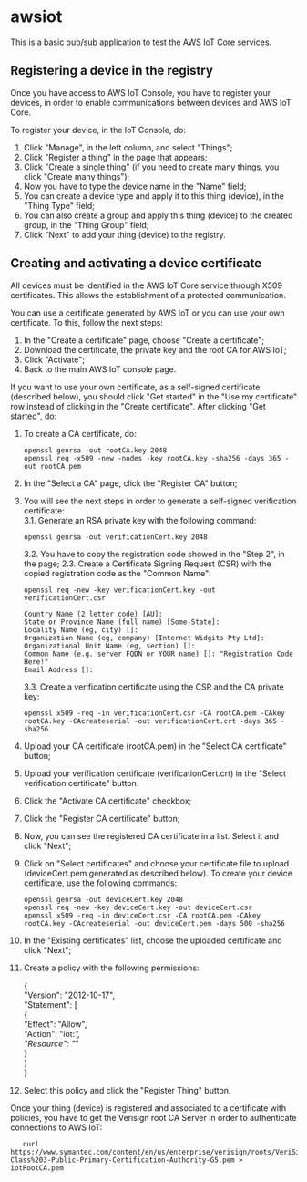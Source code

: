 # awsiot

This is a basic pub/sub application to test the AWS IoT Core services.

## Registering a device in the registry

Once you have access to AWS IoT Console, you have to register your devices, in order to enable communications between devices and AWS IoT Core.

To register your device, in the IoT Console, do:

1. Click "Manage", in the left column, and select "Things";
2. Click "Register a thing" in the page that appears;
3. Click "Create a single thing" (if you need to create many things, you click "Create many things");
4. Now you have to type the device name in the "Name" field;
5. You can create a device type and apply it to this thing (device), in the "Thing Type" field;
6. You can also create a group and apply this thing (device) to the created group, in the "Thing Group" field;
7. Click "Next" to add your thing (device) to the registry.

## Creating and activating a device certificate

All devices must be identified in the AWS IoT Core service through X509 certificates. This allows the establishment of a protected communication.

You can use a certificate generated by AWS IoT or you can use your own certificate. To this, follow the next steps:

1. In the "Create a certificate" page, choose "Create a certificate";
2. Download the certificate, the private key and the root CA for AWS IoT;
3. Click "Activate";
4. Back to the main AWS IoT console page.

If you want to use your own certificate, as a self-signed certificate (described below), you should click "Get started" in the "Use my certificate" row instead of clicking in the "Create certificate". After clicking "Get started", do:

1. To create a CA certificate, do: 
    
       openssl genrsa -out rootCA.key 2048     
       openssl req -x509 -new -nodes -key rootCA.key -sha256 -days 365 -out rootCA.pem

2. In the "Select a CA" page, click the "Register CA" button;
3. You will see the next steps in order to generate a self-signed verification certificate:    
    3.1. Generate an RSA private key with the following command:    

       openssl genrsa -out verificationCert.key 2048

    3.2. You have to copy the registration code showed in the "Step 2", in the page; 2.3. Create a Certificate Signing Request (CSR) with the copied registration code as the "Common Name":    

       openssl req -new -key verificationCert.key -out verificationCert.csr

       Country Name (2 letter code) [AU]:    
       State or Province Name (full name) [Some-State]:    
       Locality Name (eg, city) []:    
       Organization Name (eg, company) [Internet Widgits Pty Ltd]:    
       Organizational Unit Name (eg, section) []:    
       Common Name (e.g. server FQDN or YOUR name) []: "Registration Code Here!"    
       Email Address []:    

    3.3. Create a verification certificate using the CSR and the CA private key:

       openssl x509 -req -in verificationCert.csr -CA rootCA.pem -CAkey rootCA.key -CAcreateserial -out verificationCert.crt -days 365 -sha256

4. Upload your CA certificate (rootCA.pem) in the "Select CA certificate" button;
5. Upload your verification certificate (verificationCert.crt) in the "Select verification certificate" button.
6. Click the "Activate CA certificate" checkbox;
7. Click the "Register CA certificate" button;
8. Now, you can see the registered CA certificate in a list. Select it and click "Next";
9. Click on "Select certificates" and choose your certificate file to upload (deviceCert.pem generated as described below). To create your device certificate, use the following commands:

       openssl genrsa -out deviceCert.key 2048   
       openssl req -new -key deviceCert.key -out deviceCert.csr    
       openssl x509 -req -in deviceCert.csr -CA rootCA.pem -CAkey rootCA.key -CAcreateserial -out deviceCert.pem -days 500 -sha256   

9. In the "Existing certificates" list, choose the uploaded certificate and click "Next";
10. Create a policy with the following permissions:    

       {    
         "Version": "2012-10-17",    
         "Statement": [    
           {    
             "Effect": "Allow",   
             "Action": "iot:*",   
             "Resource": "*"    
           }   
         ]    
       }  

11. Select this policy and click the "Register Thing" button.

Once your thing (device) is registered and associated to a certificate with policies, you have to get the Verisign root CA Server in order to authenticate connections to AWS IoT:

       curl https://www.symantec.com/content/en/us/enterprise/verisign/roots/VeriSign-Class%203-Public-Primary-Certification-Authority-G5.pem > iotRootCA.pem
